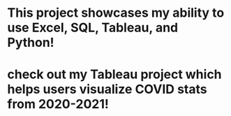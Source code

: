 # This project showcases my ability to use Excel, SQL, Tableau, and Python!

# check out my Tableau project which helps users visualize COVID stats from 2020-2021!
